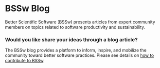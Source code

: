 # BSSw Blog

Better Scientific Software (BSSw) presents articles from expert community members on topics related to software productivity and sustainability.

### Would you like share your ideas through a blog article?  
The BSSw blog provides a platform to inform, inspire, and mobilize the community toward better software practices.
Please see details on [how to contribute to BSSw](https://bssw.io/pages/how-to-contribute-content-to-better-scientific-software).
